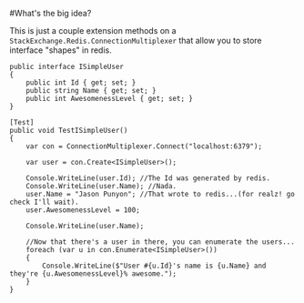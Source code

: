 #What's the big idea?

This is just a couple extension methods on a `StackExchange.Redis.ConnectionMultiplexer` that allow you to store interface "shapes" in redis.

```{c#}
public interface ISimpleUser 
{
	public int Id { get; set; }
	public string Name { get; set; }
	public int AwesomenessLevel { get; set; }
}

[Test]
public void TestISimpleUser()
{
    var con = ConnectionMultiplexer.Connect("localhost:6379");

    var user = con.Create<ISimpleUser>();

    Console.WriteLine(user.Id); //The Id was generated by redis.
    Console.WriteLine(user.Name); //Nada.
    user.Name = "Jason Punyon"; //That wrote to redis...(for realz! go check I'll wait).
    user.AwesomenessLevel = 100;

    Console.WriteLine(user.Name);

    //Now that there's a user in there, you can enumerate the users...
    foreach (var u in con.Enumerate<ISimpleUser>())
    {
        Console.WriteLine($"User #{u.Id}'s name is {u.Name} and they're {u.AwesomenessLevel}% awesome.");
    }
}

```